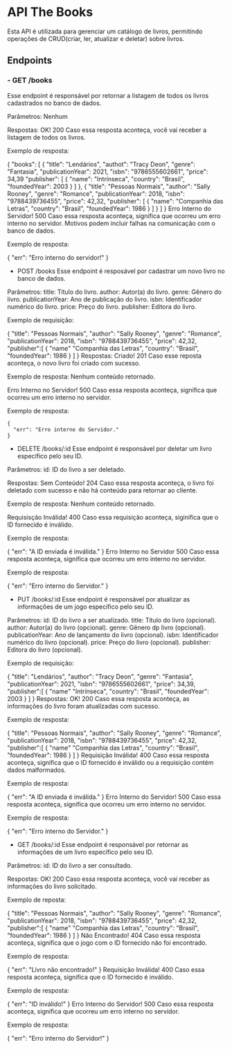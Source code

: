 # API The Books
Esta API é utilizada para gerenciar um catálogo de livros, permitindo operações de CRUD(criar, ler, atualizar e deletar) sobre livros.

## Endpoints
### - GET /books
Esse endpoint é responsável por retornar a listagem de todos os livros cadastrados no banco de dados.

Parâmetros:
Nenhum

Respostas:
OK! 200
Caso essa resposta aconteça, você vai receber a listagem de todos os livros.

Exemplo de resposta:

  {
       "books": [
          {
            "title": "Lendários",
            "authot": "Tracy Deon",
            "genre": "Fantasia",
            "publicationYear": 2021,
            "isbn": "9786555602661",
            "price": 34,39
            "publisher": [
                {
                    "name": "Intrínseca",
                    "country": "Brasil",
                    "foundedYear": 2003
                }
            ]
        },
        {
            "title": "Pessoas Normais",
            "author": "Sally Rooney",
            "genre": "Romance",
            "publicationYear": 2018,
            "isbn": "9788439736455",
            "price": 42,32,
            "publisher": [
                {
                    "name": "Companhia das Letras",
                    "country": "Brasil",
                    "foundedYear": 1986
                }
            ]
        }
    ]
}
Erro Interno do Servidor! 500
Caso essa resposta aconteça, significa que ocorreu um erro interno no servidor. Motivos podem incluir falhas na comunicação com o banco de dados.

Exemplo de resposta:

   {
    "err": "Erro interno do servidor!"
   }
- POST /books
Esse endpoint é resposável por cadastrar um novo livro no banco de dados.

Parâmetros:
title: Título do livro. author: Autor(a) do livro. genre: Gênero do livro. publicationYear: Ano de publicação do livro. isbn: Identificador numérico do livro. price: Preço do livro. publisher: Editora do livro.

Exemplo de requisição:

{
      "title": "Pessoas Normais",
      "author": "Sally Rooney",
      "genre": "Romance",
      "publicationYear": 2018,
      "isbn": "9788439736455",
      "price": 42,32,
      "publisher":[
          {
            "name" "Companhia das Letras",
            "country": "Brasil",
            "foundedYear": 1986
         }
      ]
   }
Respostas:
Criado! 201
Caso esse reposta aconteça, o novo livro foi criado com sucesso.

Exemplo de resposta: Nenhum conteúdo retornado.

Erro Interno no Servidor! 500
Caso essa resposta aconteça, significa que ocorreu um erro interno no servidor.

Exemplo de resposta:

    {
      "err": "Erro interno do Servidor."
    }
- DELETE /books/:id
Esse endpoint é responsável por deletar um livro específico pelo seu ID.

Parâmetros:
id: ID do livro a ser deletado.

Respostas:
Sem Conteúdo! 204
Caso essa resposta aconteça, o livro foi deletado com sucesso e não há conteúdo para retornar ao cliente.

Exemplo de resposta: Nenhum conteúdo retornado.

Requisisção Inválida! 400
Caso essa requisição aconteça, siginifica que o ID fornecido é inválido.

Exemplo de resposta:

   {
      "err": "A ID enviada é inválida."
   }
Erro Interno no Servidor 500
Caso essa resposta aconteça, significa que ocorreu um erro interno no servidor.

Exemplo de resposta:

   {
     "err": "Erro interno do Servidor."
   }
- PUT /books/:id
Esse endpoint é responsável por atualizar as informações de um jogo específico pelo seu ID.

Parâmetros:
id: ID do livro a ser atualizado. title: Título do livro (opcional). author: Autor(a) do livro (opcional). genre: Gênero dp livro (opcional). publicationYear: Ano de lançamento do livro (opcional). isbn: Identificador numérico do livro (opcional). price: Preço do livro (opcional). publisher: Editora do livro (opcional).

Exemplo de requisição:

   {
      "title": "Lendários",
      "author": "Tracy Deon",
      "genre": "Fantasia",
      "publicationYear": 2021,
      "isbn": "9786555602661",
      "price": 34,39,
      "publisher":[
          {
            "name" "Intrínseca",
            "country": "Brasil",
            "foundedYear": 2003
         }
      ]
   }
Respostas:
OK! 200
Caso essa resposta aconteça, as informações do livro foram atualizadas com sucesso.

Exemplo de resposta:

  {
      "title": "Pessoas Normais",
      "author": "Sally Rooney",
      "genre": "Romance",
      "publicationYear": 2018,
      "isbn": "9788439736455",
      "price": 42,32,
      "publisher":[
          {
            "name" "Companhia das Letras",
            "country": "Brasil",
            "foundedYear": 1986
         }
      ]
    }
Requisição Inválida! 400
Caso essa resposta aconteça, significa que o ID fornecido é inválido ou a requisição contém dados malformados.

Exemplo de resposta:

   {
      "err": "A ID enviada é inválida."
   }
Erro Interno do Servidor! 500
Caso essa resposta aconteça, significa que ocorreu um erro interno no servidor.

Exemplo de resposta:

  {
     "err": "Erro interno do Servidor."
   }
- GET /books/:id
Esse endpoint é responsável por retornar as informações de um livro específico pelo seu ID.

Parâmetros:
id: ID do livro a ser consultado.

Respostas:
OK! 200
Caso essa resposta aconteça, você vai receber as informações do livro solicitado.

Exemplo de reposta:

  {
      "title": "Pessoas Normais",
      "author": "Sally Rooney",
      "genre": "Romance",
      "publicationYear": 2018,
      "isbn": "9788439736455",
      "price": 42,32,
      "publisher":[
          {
            "name" "Companhia das Letras",
            "country": "Brasil",
            "foundedYear": 1986
         }
      ]
   }
Não Encontrado! 404
Caso essa resposta aconteça, significa que o jogo com o ID fornecido não foi encontrado.

Exemplo de resposta:

   {
      "err": "Livro não encontrado!"
   }
Requisição Inválida! 400
Caso essa resposta aconteça, significa que o ID fornecido é inválido.

Exemplo de resposta:

  {
     "err": "ID inválido!"
  }
Erro Interno do Servidor! 500
Caso essa resposta aconteça, significa que ocorreu um erro interno no servidor.

Exemplo de resposta:

   {
     "err": "Erro interno do Servidor!"
   }


